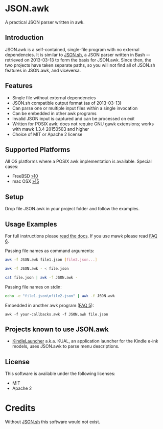 JSON.awk
========

A practical JSON parser written in awk.

Introduction
------------

JSON.awk is a self-contained, single-file program with no external dependencies.
It is similar to [JSON.sh](https://github.com/dominictarr/JSON.sh), a JSON
parser written in Bash -- retrieved on 2013-03-13 to form the basis for
JSON.awk. Since then, the two projects have taken separate paths, so you
will not find all of JSON.sh features in JSON.awk, and viceversa.

Features
--------

* Single file without external dependencies
* JSON.sh compatible output format (as of 2013-03-13)
* Can parse one or multiple input files within a single invocation
* Can be embedded in other awk programs
* Invalid JSON input is captured and can be processed on exit
* Written for POSIX awk; does not require GNU gawk extensions;
  works with mawk 1.3.4 20150503 and higher
* Choice of MIT or Apache 2 license 

Supported Platforms
-------------------

All OS platforms where a POSIX awk implementation is available. Special cases:

* FreeBSD [&raquo;10](https://github.com/step-/JSON.awk/issues/10)
* mac OSX [&raquo;15](https://github.com/step-/JSON.awk/issues/15)

Setup
-----

Drop file JSON.awk in your project folder and follow the examples.

Usage Examples
--------------

For full instructions please [read the docs](doc/usage.md).
If you use mawk please read [FAQ 6](doc/FAQ.md#6).

Passing file names as command arguments:

```sh
awk -f JSON.awk file1.json [file2.json...]

awk -f JSON.awk - < file.json

cat file.json | awk -f JSON.awk -
```

Passing file names on stdin:

```sh
echo -e "file1.json\nfile2.json" | awk -f JSON.awk
```

Embedded in another awk program ([FAQ 5](doc/FAQ.md#5)):

```
awk -f your-callbacks.awk -f JSON.awk file.json
```

Projects known to use JSON.awk
------------------------------

* [KindleLauncher](https://bitbucket.org/ixtab/kindlelauncher/overview)
  a.k.a. KUAL, an application launcher for the Kindle e-ink models, uses
  JSON.awk to parse menu descriptions.

License
-------

This software is available under the following licenses:

* MIT
* Apache 2

Credits
=======

Without [JSON.sh](https://github.com/dominictarr/JSON.sh) this software
would not exist.
